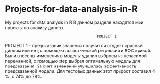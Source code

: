 # Projects-for-data-analysis-in-R
My projects for data analysis in R
В данном разделе находятся мои проекты по анализу данных.
          
                                              PROJECT 1		
PROJECT 1 - предсказание значения получит ли студент красный диплом или нет, с помощью логистической регрессии и ROC кривой.
Были внесены изменения в модель: удалил выбросы из незасимой переменной, с помощью step выбрал оптимальную модель для предсказания. За счет изменений улучшилась эффективность предсказанной модели. Для тестовых данных этот прирост составил 4 %: с 74% до 78%.


